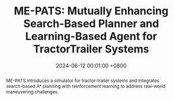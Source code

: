 ---
title:          "ME-PATS: Mutually Enhancing Search-Based Planner and Learning-Based Agent for TractorTrailer Systems"
date:           2024-06-12 00:01:00 +0800
selected:       false
pub:            "ICRA 2025"
pub_pre:        "Submitted to "
# pub_post:       'Under review.'
# pub_last:       ' <span class="badge badge-pill badge-publication badge-success">Spotlight</span>'
pub_date:       ""

abstract: >-

  ME-PATS introduces a simulator for tractor-trailer systems and integrates search-based A* planning with reinforcement learning to address real-world maneuvering challenges.

# cover:          /assets/images/covers/covers7.png
authors:
  - Ke Fan
  - Zhizhou Ren
  - Ruihan Guo
  - Jinpeng Zhang
  - Zhuo Huang
  - Yuan Zhou
  - Zufeng Zhang



links:
  Code: https://github.com/FrankSinatral/TTsystems
---